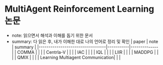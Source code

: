 # MultiAgent Reinforcement Learning 논문 
* note: 읽으면서 해석과 이해를 돕기 위한 문서
* summary: 다 읽은 후, 내가 이해한 대로 나의 언어로 정리 및 확인
| paper                            | note      | summary      |
|----------------------------------|-----------|--------------|
| COMMA                            |           |              |
| Centrla-V                        |           |              |
| IAC                              |           |              |
| IQL                              |           |              |
| LIIR                             |           |              |
| MADDPG                           |           |              |
| QMIX                             |           |              |
| Learning Multiagent Communication|           |              |

